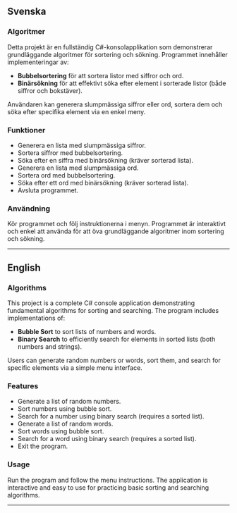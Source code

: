 

## Svenska 

###  Algoritmer

Detta projekt är en fullständig C#-konsolapplikation som demonstrerar grundläggande algoritmer för sortering och sökning. Programmet innehåller implementeringar av:

* **Bubbelsortering** för att sortera listor med siffror och ord.
* **Binärsökning** för att effektivt söka efter element i sorterade listor (både siffror och bokstäver).

Användaren kan generera slumpmässiga siffror eller ord, sortera dem och söka efter specifika element via en enkel meny.

### Funktioner

* Generera en lista med slumpmässiga siffror.
* Sortera siffror med bubbelsortering.
* Söka efter en siffra med binärsökning (kräver sorterad lista).
* Generera en lista med slumpmässiga ord.
* Sortera ord med bubbelsortering.
* Söka efter ett ord med binärsökning (kräver sorterad lista).
* Avsluta programmet.

### Användning

Kör programmet och följ instruktionerna i menyn. Programmet är interaktivt och enkel att använda för att öva grundläggande algoritmer inom sortering och sökning.

---

## English

### Algorithms

This project is a complete C# console application demonstrating fundamental algorithms for sorting and searching. The program includes implementations of:

* **Bubble Sort** to sort lists of numbers and words.
* **Binary Search** to efficiently search for elements in sorted lists (both numbers and strings).

Users can generate random numbers or words, sort them, and search for specific elements via a simple menu interface.

### Features

* Generate a list of random numbers.
* Sort numbers using bubble sort.
* Search for a number using binary search (requires a sorted list).
* Generate a list of random words.
* Sort words using bubble sort.
* Search for a word using binary search (requires a sorted list).
* Exit the program.

### Usage

Run the program and follow the menu instructions. The application is interactive and easy to use for practicing basic sorting and searching algorithms.

---
